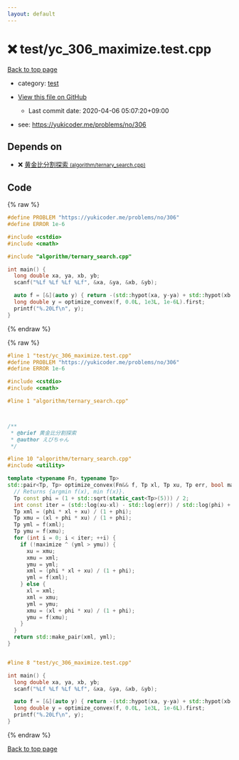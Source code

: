 ```yaml
---
layout: default
---
```


<!-- mathjax config similar to math.stackexchange -->
<script type="text/javascript" async
  src="https://cdnjs.cloudflare.com/ajax/libs/mathjax/2.7.5/MathJax.js?config=TeX-MML-AM_CHTML">
</script>
<script type="text/x-mathjax-config">
  MathJax.Hub.Config({
    TeX: { equationNumbers: { autoNumber: "AMS" }},
    tex2jax: {
      inlineMath: [ ['$','$'] ],
      processEscapes: true
    },
    "HTML-CSS": { matchFontHeight: false },
    displayAlign: "left",
    displayIndent: "2em"
  });
</script>

<script type="text/javascript" src="https://cdnjs.cloudflare.com/ajax/libs/jquery/3.4.1/jquery.min.js"></script>
<script src="https://cdn.jsdelivr.net/npm/jquery-balloon-js@1.1.2/jquery.balloon.min.js" integrity="sha256-ZEYs9VrgAeNuPvs15E39OsyOJaIkXEEt10fzxJ20+2I=" crossorigin="anonymous"></script>
<script type="text/javascript" src="../../assets/js/copy-button.js"></script>
<link rel="stylesheet" href="../../assets/css/copy-button.css" />


# :x: test/yc_306_maximize.test.cpp

<a href="../../index.html">Back to top page</a>

* category: <a href="../../index.html#098f6bcd4621d373cade4e832627b4f6">test</a>
* <a href="{{ site.github.repository_url }}/blob/master/test/yc_306_maximize.test.cpp">View this file on GitHub</a>
    - Last commit date: 2020-04-06 05:07:20+09:00


* see: <a href="https://yukicoder.me/problems/no/306">https://yukicoder.me/problems/no/306</a>


## Depends on

* :x: <a href="../../library/algorithm/ternary_search.cpp.html">黄金比分割探索 <small>(algorithm/ternary_search.cpp)</small></a>


## Code

<a id="unbundled"></a>
{% raw %}
```cpp
#define PROBLEM "https://yukicoder.me/problems/no/306"
#define ERROR 1e-6

#include <cstdio>
#include <cmath>

#include "algorithm/ternary_search.cpp"

int main() {
  long double xa, ya, xb, yb;
  scanf("%Lf %Lf %Lf %Lf", &xa, &ya, &xb, &yb);

  auto f = [&](auto y) { return -(std::hypot(xa, y-ya) + std::hypot(xb, yb-y)); };
  long double y = optimize_convex(f, 0.0L, 1e3L, 1e-6L).first;
  printf("%.20Lf\n", y);
}

```
{% endraw %}

<a id="bundled"></a>
{% raw %}
```cpp
#line 1 "test/yc_306_maximize.test.cpp"
#define PROBLEM "https://yukicoder.me/problems/no/306"
#define ERROR 1e-6

#include <cstdio>
#include <cmath>

#line 1 "algorithm/ternary_search.cpp"



/**
 * @brief 黄金比分割探索
 * @author えびちゃん
 */

#line 10 "algorithm/ternary_search.cpp"
#include <utility>

template <typename Fn, typename Tp>
std::pair<Tp, Tp> optimize_convex(Fn&& f, Tp xl, Tp xu, Tp err, bool maximize = true) {
  // Returns {argmin f(x), min f(x)}.
  Tp const phi = (1 + std::sqrt(static_cast<Tp>(5))) / 2;
  int const iter = (std::log(xu-xl) - std::log(err)) / std::log(phi) + 1;
  Tp xml = (phi * xl + xu) / (1 + phi);
  Tp xmu = (xl + phi * xu) / (1 + phi);
  Tp yml = f(xml);
  Tp ymu = f(xmu);
  for (int i = 0; i < iter; ++i) {
    if (!maximize ^ (yml > ymu)) {
      xu = xmu;
      xmu = xml;
      ymu = yml;
      xml = (phi * xl + xu) / (1 + phi);
      yml = f(xml);
    } else {
      xl = xml;
      xml = xmu;
      yml = ymu;
      xmu = (xl + phi * xu) / (1 + phi);
      ymu = f(xmu);
    }
  }
  return std::make_pair(xml, yml);
}


#line 8 "test/yc_306_maximize.test.cpp"

int main() {
  long double xa, ya, xb, yb;
  scanf("%Lf %Lf %Lf %Lf", &xa, &ya, &xb, &yb);

  auto f = [&](auto y) { return -(std::hypot(xa, y-ya) + std::hypot(xb, yb-y)); };
  long double y = optimize_convex(f, 0.0L, 1e3L, 1e-6L).first;
  printf("%.20Lf\n", y);
}

```
{% endraw %}

<a href="../../index.html">Back to top page</a>

